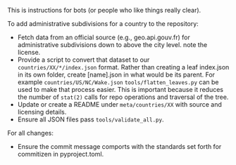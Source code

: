 This is instructions for bots (or people who like things really clear).

To add administrative subdivisions for a country to the repository:
- Fetch data from an official source (e.g., geo.api.gouv.fr) for administrative subdivisions down to above the city level.  note the license.
- Provide a script to convert that dataset to our `countries/XX/*/index.json` format.  Rather than creating a leaf index.json in its own folder, create [name].json in what would be its parent.  For example `countries/US/NC/Wake.json`  `tools/flatten_leaves.py` can be used to make that process easier.  This is important because it reduces the number of `stat(2)` calls for repo operations and traversal of the tree.
- Update or create a README under `meta/countries/XX` with source and licensing details.
- Ensure all JSON files pass `tools/validate_all.py`.

For all changes:
- Ensure the commit message comports with the standards set forth for commitizen in pyproject.toml.
